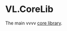# VL.CoreLib

The main vvvv [core library](https://thegraybook.vvvv.org/reference/libraries/corelib.html).
